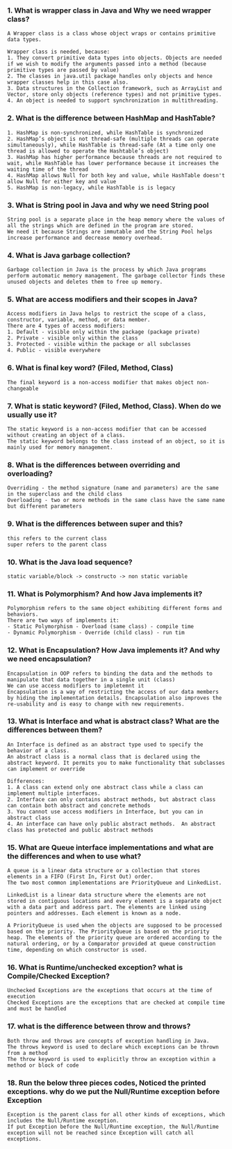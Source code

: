  ### 1. What is wrapper class in Java and Why we need wrapper class?
```
A Wrapper class is a class whose object wraps or contains primitive data types. 

Wrapper class is needed, because:
1. They convert primitive data types into objects. Objects are needed if we wish to modify the arguments passed into a method (because primitive types are passed by value)
2. The classes in java.util package handles only objects and hence wrapper classes help in this case also.
3. Data structures in the Collection framework, such as ArrayList and Vector, store only objects (reference types) and not primitive types.
4. An object is needed to support synchronization in multithreading.
```

### 2. What is the difference between HashMap and HashTable?
```
1. HashMap is non-synchronized, while HashTable is synchronized
2. HashMap’s object is not thread-safe (multiple threads can operate simultaneously), while HashTable is thread-safe (At a time only one thread is allowed to operate the Hashtable’s object)
3. HashMap has higher performance because threads are not required to wait, while HashTable has lower performance because it increases the waiting time of the thread
4. HashMap allows Null for both key and value, while HashTable doesn't allow Null for either key and value
5. HashMap is non-legacy, while HashTable is is legacy
```

### 3. What is String pool in Java and why we need String pool
```
String pool is a separate place in the heap memory where the values of all the strings which are defined in the program are stored.
We need it because Strings are immutable and the String Pool helps increase performance and decrease memory overhead.
```

### 4. What is Java garbage collection?
```
Garbage collection in Java is the process by which Java programs perform automatic memory management. The garbage collector finds these unused objects and deletes them to free up memory.
```

### 5. What are access modifiers and their scopes in Java?
```
Access modifiers in Java helps to restrict the scope of a class, constructor, variable, method, or data member. 
There are 4 types of access modifiers:
1. Default - visible only within the package (package private)
2. Private - visible only within the class
3. Protected - visible within the package or all subclasses
4. Public - visible everywhere
```

### 6. What is final key word? (Filed, Method, Class)
```
The final keyword is a non-access modifier that makes object non-changeable
```

### 7. What is static keyword? (Filed, Method, Class). When do we usually use it?
```
The static keyword is a non-access modifier that can be accessed without creating an object of a class.
The static keyword belongs to the class instead of an object, so it is mainly used for memory management. 
```

### 8. What is the differences between overriding and overloading? 
```
Overriding - the method signature (name and parameters) are the same in the superclass and the child class
Overloading - two or more methods in the same class have the same name but different parameters
```

### 9. What is the differences between super and this?
```
this refers to the current class
super refers to the parent class
```

### 10. What is the Java load sequence?
```
static variable/block -> constructo -> non static variable
```

### 11. What is Polymorphism? And how Java implements it?
```
Polymorphism refers to the same object exhibiting different forms and behaviors. 
There are two ways of implements it:
- Static Polymorphism - Overload (same class) - compile time
- Dynamic Polymorphism - Override (child class) - run tim
```

### 12. What is Encapsulation? How Java implements it? And why we need encapsulation?
```
Encapsulation in OOP refers to binding the data and the methods to manipulate that data together in a single unit (class)
We can use access modifiers to impletemnt it
Encapsulation is a way of restricting the access of our data members by hiding the implementation details. Encapsulation also improves the re-usability and is easy to change with new requirements.
```

### 13. What is Interface and what is abstract class? What are the differences between them?
```
An Interface is defined as an abstract type used to specify the behavior of a class. 
An abstract class is a normal class that is declared using the abstract keyword. It permits you to make functionality that subclasses can implement or override

Differences:
1. A class can extend only one abstract class while a class can implement multiple interfaces.
2. Interface can only contains abstract methods, but abstract class can contain both abstract and concrete methods
3. You cannot use access modifiers in Interface, but you can in abstract class
4. An interface can have only public abstract methods.	An abstract class has protected and public abstract methods
```

### 15. What are Queue interface implementations and what are the differences and when to use what?
```
A queue is a linear data structure or a collection that stores elements in a FIFO (First In, First Out) order. 
The two most common implementations are PriorityQueue and LinkedList.

LinkedList is a linear data structure where the elements are not stored in contiguous locations and every element is a separate object with a data part and address part. The elements are linked using pointers and addresses. Each element is known as a node. 

A PriorityQueue is used when the objects are supposed to be processed based on the priority. The PriorityQueue is based on the priority heap. The elements of the priority queue are ordered according to the natural ordering, or by a Comparator provided at queue construction time, depending on which constructor is used.  
```

### 16. What is Runtime/unchecked exception? what is Compile/Checked Exception?
```
Unchecked Exceptions are the exceptions that occurs at the time of execution
Checked Exceptions are the exceptions that are checked at compile time and must be handled
```

### 17. what is the difference between throw and throws?
```
Both throw and throws are concepts of exception handling in Java. 
The throws keyword is used to declare which exceptions can be thrown from a method
The throw keyword is used to explicitly throw an exception within a method or block of code
```

### 18. Run the below three pieces codes, Noticed the printed exceptions. why do we put the Null/Runtime exception before Exception
```
Exception is the parent class for all other kinds of exceptions, which includes the Null/Runtime exception.
If put Exception before the Null/Runtime exception, the Null/Runtime exception will not be reached since Exception will catch all exceptions.
```
